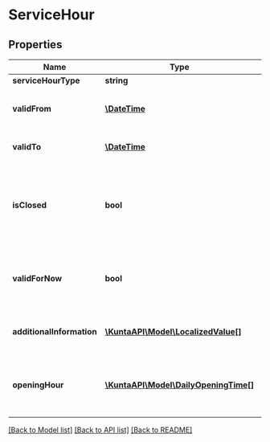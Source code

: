# ServiceHour

## Properties
Name | Type | Description | Notes
------------ | ------------- | ------------- | -------------
**serviceHourType** | **string** |  | [optional] 
**validFrom** | [**\DateTime**](\DateTime.md) | Date time where from this entry is valid. | [optional] 
**validTo** | [**\DateTime**](\DateTime.md) | Date time to this entry is valid. | [optional] 
**isClosed** | **bool** | Set to true to present a time between the valid from and to times as closed. | [optional] 
**validForNow** | **bool** | Set to true to present that this entry is valid for now. | [optional] 
**additionalInformation** | [**\KuntaAPI\Model\LocalizedValue[]**](LocalizedValue.md) | Localized list of additional information. | [optional] 
**openingHour** | [**\KuntaAPI\Model\DailyOpeningTime[]**](DailyOpeningTime.md) | List of servicing hours (open and closes times). | [optional] 

[[Back to Model list]](../README.md#documentation-for-models) [[Back to API list]](../README.md#documentation-for-api-endpoints) [[Back to README]](../README.md)


